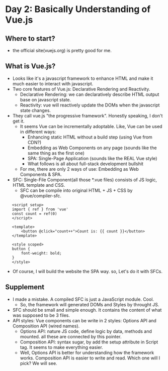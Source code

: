 # Day 2: Basically Understanding of Vue.js

## Where to start?
 - the official site(vuejs.org) is pretty good for me.

## What is Vue.js?
 - Looks like it's a javascript framework to enhance HTML and make it much easier to interact with javascript.
 - Two core features of Vue.js: Declarative Rendering and Reactivity.
    - Declarative Rendering: we can declaratively describe HTML output base on javascript state.
    - Reactivity: vue will reactively update the DOMs when the javascript state changes.
 - They call vue.js "the progressive framework". Honestly speaking, I don't get it.
    - It seems Vue can be incrementally adoptable. Like, Vue can be used in different ways:
        - Enhancing static HTML without a build step (using Vue from CDN?)
        - Embedding as Web Components on any page (sounds like the same thing as the first one)
        - SPA: Single-Page Application (sounds like the REAL Vue style)
        - What follows is all about full-stack development bullshit
    - For me, there are only 2 ways of use: Embedding as Web Components & SPA.
 - SFC: Single-File Component(all those *.vue files) consists of JS logic, HTML template and CSS.
    - SFC can be compile into original HTML + JS + CSS by @vue/compiler-sfc.
 ```
    <script setup>
    import { ref } from 'vue'
    const count = ref(0)
    </script>

    <template>
        <button @click="count++">Count is: {{ count }}</button>
    </template>

    <style scoped>
    button {
        font-weight: bold;
    }
    </style>
 ```
 - Of course, I will build the website the SPA way. so, Let's do it with SFCs.

 ## Supplement
 - I made a mistake. A compiled SFC is just a JavaScript module. Cool.
    - So, the framework will generated DOMs and Styles by throught JS. 
 - SFC should be small and simple enough. It contains the content of what was supposed to be 3 files.
 - API styles: Vue components can be write in 2 styles: Options API and Composition API (wired names).
    - Options API: nature JS code, define logic by data, methods and mounted. all these are connected by this pointer.
    - Composition API: syntax sugar, by add the setup attribute in Script tag. It seems to make everything easier.
    - Well, Options API is better for understanding how the framework works. Composition API is easier to write and read. Which one will I pick? We will see.
